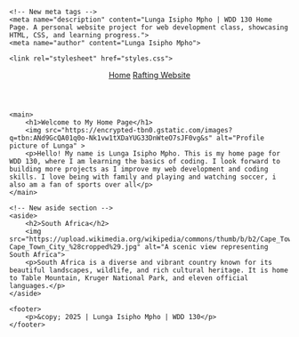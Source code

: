 <!DOCTYPE html>
<html lang="en-US">
<head>
    <meta charset="utf-8">
    <meta name="viewport" content="width=device-width, initial-scale=1.0">
    <title>Lunga Isipho Mpho | WDD 130</title>

    <!-- New meta tags -->
    <meta name="description" content="Lunga Isipho Mpho | WDD 130 Home Page. A personal website project for web development class, showcasing HTML, CSS, and learning progress.">
    <meta name="author" content="Lunga Isipho Mpho">

    <link rel="stylesheet" href="styles.css">
</head>
<body>
    <header>
        <nav>
            <a href="#">Home</a>
            <a href="wwr/">Rafting Website</a>
        </nav>
    </header>

    <main>
        <h1>Welcome to My Home Page</h1>
        <img src="https://encrypted-tbn0.gstatic.com/images?q=tbn:ANd9GcQA01q0o-Nk1vw1tXDaYUG33DnWteO7sJF0vg&s" alt="Profile picture of Lunga" >
        <p>Hello! My name is Lunga Isipho Mpho. This is my home page for WDD 130, where I am learning the basics of coding. I look forward to building more projects as I improve my web development and coding skills. I love being with family and playing and watching soccer, i also am a fan of sports over all</p>
    </main>

    <!-- New aside section -->
    <aside>
        <h2>South Africa</h2>
        <img src="https://upload.wikimedia.org/wikipedia/commons/thumb/b/b2/Cape_Town_City_%28cropped%29.jpg/330px-Cape_Town_City_%28cropped%29.jpg" alt="A scenic view representing South Africa">
        <p>South Africa is a diverse and vibrant country known for its beautiful landscapes, wildlife, and rich cultural heritage. It is home to Table Mountain, Kruger National Park, and eleven official languages.</p>
    </aside>

    <footer>
        <p>&copy; 2025 | Lunga Isipho Mpho | WDD 130</p>
    </footer>
</body>
</html>
